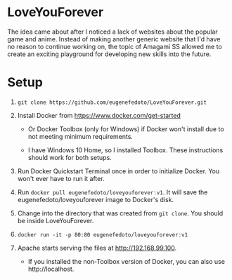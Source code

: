 # LoveYouForever

The idea came about after I noticed a lack of websites about the popular game and anime. Instead of making another generic website that I'd have no reason to continue working on, the topic of Amagami SS allowed me to create an exciting playground for developing new skills into the future.

# Setup

1. `git clone https://github.com/eugenefedoto/LoveYouForever.git`

2. Install Docker from https://www.docker.com/get-started

   * Or Docker Toolbox (only for Windows) if Docker won't install due to not meeting minimum requirements.

   * I have Windows 10 Home, so I installed Toolbox. These instructions should work for both setups.

3. Run Docker Quickstart Terminal once in order to initialize Docker. You won't ever have to run it after.

4. Run `docker pull eugenefedoto/loveyouforever:v1`. It will save the eugenefedoto/loveyouforever image to Docker's disk.

5. Change into the directory that was created from `git clone`. You should be inside LoveYouForever.

6. `docker run -it -p 80:80 eugenefedoto/loveyouforever:v1`

7. Apache starts serving the files at http://192.168.99.100.
   * If you installed the non-Toolbox version of Docker, you can also use http://localhost.
